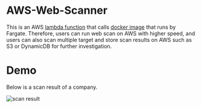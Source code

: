 # AWS-Web-Scanner
This is an AWS [lambda function](https://github.com/JimSolomon/AWS-Web-Scanner/blob/main/lambda.py) that calls [docker image](https://github.com/JimSolomon/AWS-Web-Scanner/blob/main/Dockerfile) that runs by Fargate. Therefore, users can run web scan on AWS with higher speed, and users can also scan multiple target and store scan results on AWS such as S3 or DynamicDB for further investigation.


# Demo
Below is a scan result of a company.

![scan result](https://github.com/JimSolomon/AWS-Web-Scanner/blob/main/Pasted%20image%2020230402120701.png)
